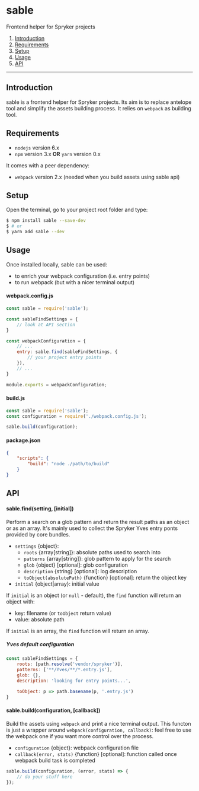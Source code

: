 # sable

Frontend helper for Spryker projects

1. [Introduction](#introduction)
2. [Requirements](#requirements)
3. [Setup](#setup)
4. [Usage](#usage)
5. [API](#api)

---

## Introduction

sable is a frontend helper for Spryker projects. 
Its aim is to replace antelope tool and simplify the assets building process.
It relies on `webpack` as building tool.



## Requirements

- `nodejs` version 6.x
- `npm` version 3.x **OR** `yarn` version 0.x

It comes with a peer dependency:

- `webpack` version 2.x (needed when you build assets using sable api)



## Setup

Open the terminal, go to your project root folder and type:

```bash
$ npm install sable --save-dev
$ # or 
$ yarn add sable --dev
```


## Usage

Once installed locally, sable can be used:

- to enrich your webpack configuration (i.e. entry points)
- to run webpack (but with a nicer terminal output)

#### webpack.config.js

```js
const sable = require('sable');

const sableFindSettings = {
    // look at API section
}

const webpackConfiguration = {
    // ...
    entry: sable.find(sableFindSettings, {
        // your project entry points
    }),
    // ...
}

module.exports = webpackConfiguration;
```

#### build.js

```js
const sable = require('sable');
const configuration = require('./webpack.config.js');

sable.build(configuration);
```

#### package.json

```json
{
    "scripts": {
        "build": "node ./path/to/build"
    }
}
```


## API

#### sable.find(setting, [initial])

Perform a search on a glob pattern and return the result paths as an object or as an array. 
It's mainly used to collect the Spryker Yves entry ponts provided by core bundles.

- `settings` {object}:
    - `roots` {array[string]}: absolute paths used to search into
    - `patterns` {array[string]}: glob pattern to apply for the search
    - `glob` {object} [optional]: glob configuration
    - `description` {string} [optional]: log description
    - `toObject(absolutePath)` {function} [optional]: return the object key
- `initial` {object|array}: initial value

If `initial` is an object (or `null` - default), 
the `find` function will return an object with:

- key: filename (or `toObject` return value)
- value: absolute path

If `initial` is an array, the `find` function will return an array.


##### Yves default configuration

```js
const sableFindSettings = {
    roots: [path.resolve('vendor/spryker')],
    patterns: ['**/Yves/**/*.entry.js'],
    glob: {},
    description: 'looking for entry points...',

    toObject: p => path.basename(p, '.entry.js')
}
```

#### sable.build(configuration, [callback])

Build the assets using `webpack` and print a nice terminal output.
This functon is just a wrapper around `webpack(configuration, callback)`:
feel free to use the webpack one if you want more control over the process.

- `configuration` {object}: webpack configuration file
- `callback(error, stats)` {function} [optional]: function called once webpack build task is completed

```js
sable.build(configuration, (error, stats) => {
    // do your stuff here
});
```

